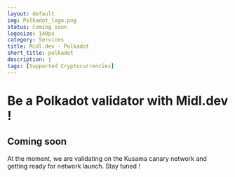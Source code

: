```yaml
---
layout: default
img: Polkadot_logo.png
status: Coming soon
logosize: 140px
category: Services
title: Midl.dev - Polkadot
short_title: polkadot
description: | 
tags: [Supported Cryptocurrencies]
---
```


# Be a Polkadot validator with Midl.dev !

## Coming soon

At the moment, we are validating on the Kusama canary network and getting ready for network launch. Stay tuned !
